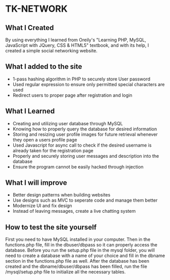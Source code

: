 # TK-NETWORK

## What I Created

By using everything I learned from Oreily's "Learning PHP, MySQL, JavaScript with JQuery, CSS & HTML5" textbook, and with its help, I created a simple social networking website.

## What I added to the site

- 1-pass hashing algorithm in PHP to securely store User password
- Used regular expression to ensure only permitted special characters are used
- Redirect users to proper page after registration and login

## What I Learned

- Creating and utilizing user database through MySQL
- Knowing how to properly query the database for desired information
- Storing and resizing user profile images for future retrieval whenever they open a users profile page
- Used Javascript for async call to check if the desired username is already taken for the registration page
- Properly and securely storing user messages and description into the database
- Ensure the program cannot be easily hacked through injection

## What I will improve

- Better design patterns when building websites
- Use designs such as MVC to seperate code and manage them better
- Modernize UI and fix design 
- Instead of leaving messages, create a live chatting system

## How to test the site yourself

First you need to have MySQL installed in your computer. Then in the functions.php file, fill in the dbuser/dbpass so it can properly access the database.
Before you run the setup.php file in the mysql folder, you will need to create a database with a name of your choice and fill in the dbname section in the functions.php file as well. 
After the database has been created and the dbname/dbuser/dbpass has been filled, run the file /mysql/setup.php file to initialize all the necessary tables. 

